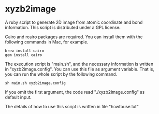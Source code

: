 # xyzb2image
A ruby script to generate 2D image from atomic coordinate and bond information. This script is distributed under a GPL license.

Cairo and rcairo packages are required. You can install them with the following commands in Mac, for example.
```
brew install cairo
gem install cairo
```
The execution script is "main.sh", and the necessary information is written in "xyzb2image.config".
You can use this file as argument variable. That is, you can run the whole script by the following command. 
```
sh main.sh xyzb2image.config
```
If you omit the first argument, the code read "./xyzb2image.config" as default input.

The details of how to use this script is written in file "howtouse.txt"
